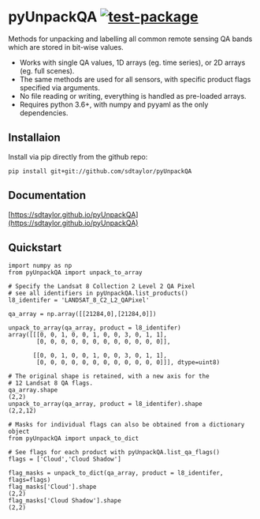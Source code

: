 # pyUnpackQA [![test-package](https://github.com/sdtaylor/pyUnpackQA/actions/workflows/test-package.yml/badge.svg)](https://github.com/sdtaylor/pyUnpackQA/actions/workflows/test-package.yml) 
Methods for unpacking and labelling all common remote sensing QA bands which are stored in bit-wise values.  

- Works with single QA values, 1D arrays (eg. time series), or 2D arrays (eg. full scenes).  
- The same methods are used for all sensors, with specific product flags specified via arguments.  
- No file reading or writing, everything is handled as pre-loaded arrays.  
- Requires python 3.6+, with numpy and pyyaml as the only dependencies.  

## Installaion

Install via pip directly from the github repo:

```
pip install git+git://github.com/sdtaylor/pyUnpackQA
```

## Documentation
[https://sdtaylor.github.io/pyUnpackQA](https://sdtaylor.github.io/pyUnpackQA)  

## Quickstart

```
import numpy as np
from pyUnpackQA import unpack_to_array

# Specify the Landsat 8 Collection 2 Level 2 QA Pixel
# see all identifiers in pyUnpackQA.list_products()
l8_identifer = 'LANDSAT_8_C2_L2_QAPixel'

qa_array = np.array([[21284,0],[21284,0]])

unpack_to_array(qa_array, product = l8_identifer)
array([[[0, 0, 1, 0, 0, 1, 0, 0, 3, 0, 1, 1],
        [0, 0, 0, 0, 0, 0, 0, 0, 0, 0, 0, 0]],

       [[0, 0, 1, 0, 0, 1, 0, 0, 3, 0, 1, 1],
        [0, 0, 0, 0, 0, 0, 0, 0, 0, 0, 0, 0]]], dtype=uint8)

# The original shape is retained, with a new axis for the 
# 12 Landsat 8 QA flags. 
qa_array.shape
(2,2)
unpack_to_array(qa_array, product = l8_identifer).shape
(2,2,12)

# Masks for individual flags can also be obtained from a dictionary object
from pyUnpackQA import unpack_to_dict

# See flags for each product with pyUnpackQA.list_qa_flags()
flags = ['Cloud','Cloud Shadow']

flag_masks = unpack_to_dict(qa_array, product = l8_identifer, flags=flags)
flag_masks['Cloud'].shape
(2,2)
flag_masks['Cloud Shadow'].shape
(2,2)

```

